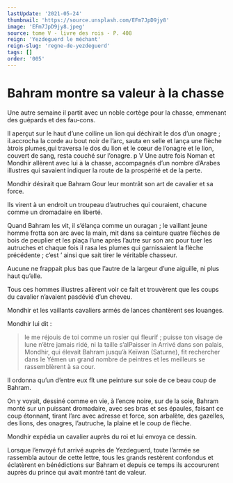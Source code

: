 ```yaml
---
lastUpdate: '2021-05-24'
thumbnail: 'https://source.unsplash.com/EFm7JpD9jy8'
image: 'EFm7JpD9jy8.jpeg'
source: tome V - livre des rois - P. 408
reign: 'Yezdeguerd le méchant'
reign-slug: 'regne-de-yezdeguerd'
tags: []
order: '005'
---
```


# Bahram montre sa valeur à la chasse

Une autre semaine il partit avec un noble cortège pour la chasse, emmenant des guépards et des fau-cons.

Il aperçut sur le haut d’une colline un lion qui déchirait le dos d’un onagre ; il.accrocha la corde au bout noir de l’arc, sauta en selle et lança une flèche àtrois plumes,qui traversa le dos du lion et le cœur de l’onagre et le lion, couvert de sang, resta couché sur l’onagre. p V Une autre fois Noman et Mondhir allèrent avec lui à la chasse, accompagnés d’un nombre d’Arabes illustres qui savaient indiquer la route de la prospérité et de la perte.

Mondhir désirait que Bahram Gour leur montrât son art de cavalier et sa force.

Ils virent à un endroit un troupeau d’autruches qui couraient, chacune comme un dromadaire en liberté.

Quand Bahram les vit, il s’élança comme un ouragan ; le vaillant jeune homme frotta son arc avec la main, mit dans sa ceinture quatre flèches de bois de peuplier et les plaça l’une après l’autre sur son arc pour tuer les autruches et chaque fois il rasa les plumes qui garnissaient la flèche précédente ; c’est
’ ainsi que sait tirer le véritable chasseur.

Aucune ne frappait plus bas que l’autre de la largeur d’une aiguille, ni plus haut qu’elle.

Tous ces hommes illustres allèrent voir ce fait et trouvèrent que les coups du cavalier n’avaient pasdévié d’un cheveu.

Mondhir et les vaillants cavaliers armés de lances chantèrent ses louanges.

Mondhir lui dit :

> le me réjouis de toi comme un rosier qui fleurif ; puisse ton visage de lune n’être jamais ridé, ni la taille s’alPaisser in Arrivé dans son palais, Mondhir, qui élevait Bahram jusqu’à Keïwan (Saturne), fit rechercher dans le Yémen un grand nombre de peintres et les meilleurs se rassemblèrent à sa cour.

Il ordonna qu’un d’entre eux fît une peinture sur soie de ce beau coup de Bahram.

On y voyait, dessiné comme en vie, à l’encre noire, sur de la soie, Bahram monté sur un puissant dromadaire, avec ses bras et ses épaules, faisant ce coup étonnant, tirant l’arc avec adresse et force, son arbalète, des gazelles, des lions, des onagres, l’autruche, la plaine et le coup de flèche.

Mondhir expédia un cavalier auprès du roi et lui envoya ce dessin.

Lorsque l’envoyé fut arrivé auprès de Yezdeguerd, toute l’armée se rassembla autour de cette lettre, tous les grands restèrent confondus et éclatèrent en bénédictions sur Bahram et depuis ce temps ils accoururent auprès du prince qui avait montré tant de valeur.

